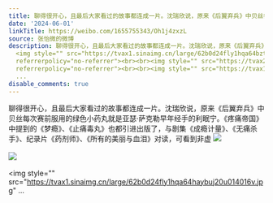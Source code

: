 ```yaml
---
title: 聊得很开心，且最后大家看过的故事都连成一片。沈瑞欣说，原来《后翼弃兵》中贝丝每次赛前服用的绿色小药丸就是亚瑟·萨克勒早年经手的利眠宁。《疼痛帝国》中提...
date: '2024-06-01'
linkTitle: https://weibo.com/1655755343/Oh1j4zxzL
source: 张怡微的微博
description: 聊得很开心，且最后大家看过的故事都连成一片。沈瑞欣说，原来《后翼弃兵》中贝丝每次赛前服用的绿色小药丸就是亚瑟·萨克勒早年经手的利眠宁。《疼痛帝国》中提到的《梦瘾》、《止痛毒丸》也都引进出版了，与剧集《成瘾计量》、《无痛杀手》、纪录片《药剂师》、《所有的美丽与血泪》对读，可看到非虚
  <img style="" src="https://tvax1.sinaimg.cn/large/62b0d24fly1hqa64bztcuj20u0135dmy.jpg"
  referrerpolicy="no-referrer"><br><br><img style="" src="https://tvax2.sinaimg.cn/large/62b0d24fly1hqa64c0qkqj215h0u0gr7.jpg"
  referrerpolicy="no-referrer"><br><br><img style="" src="https://tvax1.sinaimg.cn/large/62b0d24fly1hqa64haybuj20u014016v.jpg"
  ...
disable_comments: true
---
```

聊得很开心，且最后大家看过的故事都连成一片。沈瑞欣说，原来《后翼弃兵》中贝丝每次赛前服用的绿色小药丸就是亚瑟·萨克勒早年经手的利眠宁。《疼痛帝国》中提到的《梦瘾》、《止痛毒丸》也都引进出版了，与剧集《成瘾计量》、《无痛杀手》、纪录片《药剂师》、《所有的美丽与血泪》对读，可看到非虚 <img style="" src="https://tvax1.sinaimg.cn/large/62b0d24fly1hqa64bztcuj20u0135dmy.jpg" referrerpolicy="no-referrer"><br><br><img style="" src="https://tvax2.sinaimg.cn/large/62b0d24fly1hqa64c0qkqj215h0u0gr7.jpg" referrerpolicy="no-referrer"><br><br><img style="" src="https://tvax1.sinaimg.cn/large/62b0d24fly1hqa64haybuj20u014016v.jpg" ...